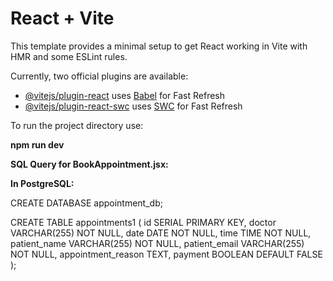 # React + Vite

This template provides a minimal setup to get React working in Vite with HMR and some ESLint rules.

Currently, two official plugins are available:

- [@vitejs/plugin-react](https://github.com/vitejs/vite-plugin-react/blob/main/packages/plugin-react/README.md) uses [Babel](https://babeljs.io/) for Fast Refresh
- [@vitejs/plugin-react-swc](https://github.com/vitejs/vite-plugin-react-swc) uses [SWC](https://swc.rs/) for Fast Refresh

To run the project directory use:

**npm run dev**

**SQL Query for BookAppointment.jsx:**

**In PostgreSQL:**

CREATE DATABASE appointment_db;

CREATE TABLE appointments1 (
  id SERIAL PRIMARY KEY,
  doctor VARCHAR(255) NOT NULL,
  date DATE NOT NULL,
  time TIME NOT NULL,
  patient_name VARCHAR(255) NOT NULL,
  patient_email VARCHAR(255) NOT NULL,
  appointment_reason TEXT,
  payment BOOLEAN DEFAULT FALSE
);
